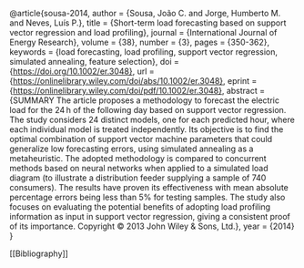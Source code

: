 @article{sousa-2014,
author = {Sousa, João C. and Jorge, Humberto M. and Neves, Luís P.},
title = {Short-term load forecasting based on support vector regression and load profiling},
journal = {International Journal of Energy Research},
volume = {38},
number = {3},
pages = {350-362},
keywords = {load forecasting, load profiling, support vector regression, simulated annealing, feature selection},
doi = {https://doi.org/10.1002/er.3048},
url = {https://onlinelibrary.wiley.com/doi/abs/10.1002/er.3048},
eprint = {https://onlinelibrary.wiley.com/doi/pdf/10.1002/er.3048},
abstract = {SUMMARY The article proposes a methodology to forecast the electric load for the 24 h of the following day based on support vector regression. The study considers 24 distinct models, one for each predicted hour, where each individual model is treated independently. Its objective is to find the optimal combination of support vector machine parameters that could generalize low forecasting errors, using simulated annealing as a metaheuristic. The adopted methodology is compared to concurrent methods based on neural networks when applied to a simulated load diagram (to illustrate a distribution feeder supplying a sample of 740 consumers). The results have proven its effectiveness with mean absolute percentage errors being less than 5\% for testing samples. The study also focuses on evaluating the potential benefits of adopting load profiling information as input in support vector regression, giving a consistent proof of its importance. Copyright © 2013 John Wiley \& Sons, Ltd.},
year = {2014}
}

[[Bibliography]]